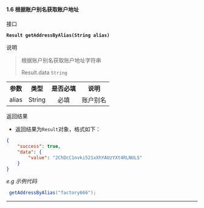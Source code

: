 #### 1.6 根据账户别名获取账户地址
接口

**`Result getAddressByAlias(String alias)`**

说明
> 根据账户别名获取账户地址字符串
>
> Result.data `String`  

<table>
    <tr>
        <th align="center">参数</th>
        <th align="center">类型</th>
        <th align="center">是否必填</th>
        <th align="center">说明</th>
    </tr>
    <tr>
        <td align="center">alias</td>
        <td align="center">String</td>
        <td align="center">必填</td>
        <td align="center">账户别名 </td>
    </tr>
    </table>

返回结果  

- 返回结果为`Result`对象，格式如下：

```json
{
    "success": true,
    "data": {
    	"value": "2ChDcC1nvki521xXhYAUzYXt4RLNULS"
    }
}
```
*e.g 示例代码*

```java
 getAddressByAlias("factory666");
```
---
